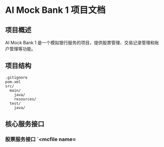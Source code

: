 # AI Mock Bank 1 项目文档

## 项目概述
AI Mock Bank 1 是一个模拟银行服务的项目，提供股票管理、交易记录管理和账户管理等功能。

## 项目结构
```plaintext
.gitignore
pom.xml
src/
  main/
    java/
    resources/
  test/
    java/
```

## 核心服务接口
### 股票服务接口 `<mcfile name=
